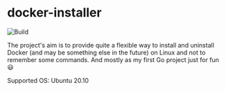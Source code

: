 # docker-installer

![Build](https://github.com/AnVeliz/docker-installer/actions/workflows/go.yml/badge.svg)


The project's aim is to provide quite a flexible way to install and uninstall Docker (and may be something else in the future) on Linux and not to remember some commands. And mostly as my first Go project just for fun :smiley:

Supported OS:
Ubuntu 20.10

